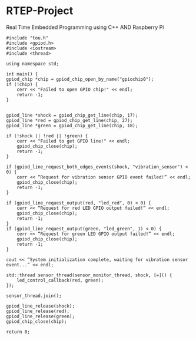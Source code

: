 # RTEP-Project 
Real Time Embedded Programming using C++ AND Raspberry Pi

    #include "tou.h"
    #include <gpiod.h>
    #include <iostream>
    #include <thread>

    using namespace std;

    int main() {
    gpiod_chip *chip = gpiod_chip_open_by_name("gpiochip0");
    if (!chip) {
        cerr << "Failed to open GPIO chip!" << endl;
        return -1;
    }
    

    gpiod_line *shock = gpiod_chip_get_line(chip, 17);
    gpiod_line *red = gpiod_chip_get_line(chip, 27);
    gpiod_line *green = gpiod_chip_get_line(chip, 18);
    
    if (!shock || !red || !green) {
        cerr << "Failed to get GPIO line!" << endl;
        gpiod_chip_close(chip);
        return -1;
    }
    
    if (gpiod_line_request_both_edges_events(shock, "vibration_sensor") < 0) {
        cerr << “Request for vibration sensor GPIO event failed!” << endl;
        gpiod_chip_close(chip);
        return -1;
    }
    
    if (gpiod_line_request_output(red, "led_red", 0) < 0) {
        cerr << “Request for red LED GPIO output failed!” << endl;
        gpiod_chip_close(chip);
        return -1;
    }
    if (gpiod_line_request_output(green, "led_green", 1) < 0) {
        cerr << “Request for green LED GPIO output failed!” << endl;
        gpiod_chip_close(chip);
        return -1;
    }
    
    cout << “System initialization complete, waiting for vibration sensor event...” << endl;
    
    std::thread sensor_thread(sensor_monitor_thread, shock, [=]() {
        led_control_callback(red, green);
    });
    
    sensor_thread.join();
    
    gpiod_line_release(shock);
    gpiod_line_release(red);
    gpiod_line_release(green);
    gpiod_chip_close(chip);
    
    return 0;
